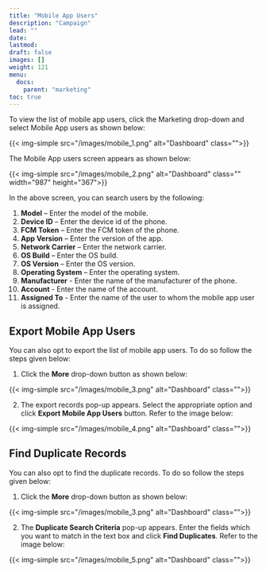 ```yaml
---
title: "Mobile App Users"
description: "Campaign"
lead: ""
date:
lastmod:
draft: false
images: []
weight: 121
menu:
  docs:
    parent: "marketing"
toc: true
---
```


To view the list of mobile app users, click the Marketing drop-down and select Mobile App users as shown below:

{{< img-simple src="/images/mobile_1.png"  alt="Dashboard" class="">}}

The Mobile App users screen appears as shown below:

{{< img-simple src="/images/mobile_2.png"  alt="Dashboard" class="" width="987" height="367">}}

In the above screen, you can search users by the following:

1.	**Model** – Enter the model of the mobile.
2.	**Device ID** – Enter the device id of the phone.
3.	**FCM Token** – Enter the FCM token of the phone.
4.	**App Version** – Enter the version of the app.
5.	**Network Carrier** – Enter the network carrier.
6.	**OS Build** – Enter the OS build.
7.	**OS Version** – Enter the OS version.
8.	**Operating System** – Enter the operating system.
9.	**Manufacturer** - Enter the name of the manufacturer of the phone.
10.	**Account** - Enter the name of the account.
11. **Assigned To** - Enter the name of the user to whom the mobile app user is assigned.

## Export Mobile App Users

You can also opt to export the list of mobile app users. To do so follow the steps given below:

1. Click the **More** drop-down button as shown below:

{{< img-simple src="/images/mobile_3.png"  alt="Dashboard" class="">}}

2. The export records pop-up appears. Select the appropriate option and click **Export Mobile App Users** button. Refer to the image below:

{{< img-simple src="/images/mobile_4.png"  alt="Dashboard" class="">}}

## Find Duplicate Records

You can also opt to find the duplicate records. To do so follow the steps given below:

1. Click the **More** drop-down button as shown below:

{{< img-simple src="/images/mobile_3.png"  alt="Dashboard" class="">}}

2. The **Duplicate Search Criteria** pop-up appears. Enter the fields which you want to match in the text box and click **Find Duplicates**. Refer to the image below:

{{< img-simple src="/images/mobile_5.png"  alt="Dashboard" class="">}}
